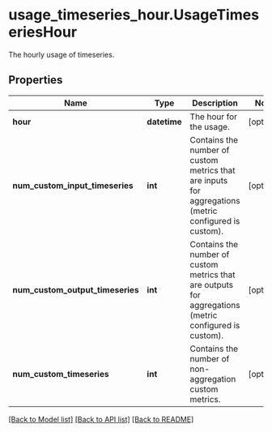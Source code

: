 # usage_timeseries_hour.UsageTimeseriesHour

The hourly usage of timeseries.
## Properties
Name | Type | Description | Notes
------------ | ------------- | ------------- | -------------
**hour** | **datetime** | The hour for the usage. | [optional] 
**num_custom_input_timeseries** | **int** | Contains the number of custom metrics that are inputs for aggregations (metric configured is custom). | [optional] 
**num_custom_output_timeseries** | **int** | Contains the number of custom metrics that are outputs for aggregations (metric configured is custom). | [optional] 
**num_custom_timeseries** | **int** | Contains the number of non-aggregation custom metrics. | [optional] 

[[Back to Model list]](../README.md#documentation-for-models) [[Back to API list]](../README.md#documentation-for-api-endpoints) [[Back to README]](../README.md)


